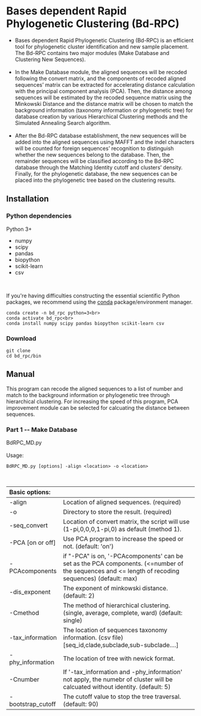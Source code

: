 # Bases dependent Rapid Phylogenetic Clustering (Bd-RPC)
* Bases dependent Rapid Phylogenetic Clustering (Bd-RPC) is an efficient tool for phylogenetic cluster identification and new sample placement. The Bd-RPC contains two major modules (Make Database and Clustering New Sequences). <br><br>
* In the Make Database module, the aligned sequences will be recoded following the convert matrix, and the components of recoded aligned sequences’ matrix can be extracted for accelerating distance calculation with the principal component analysis (PCA). Then, the distance among sequences will be estimated by the recoded sequence matrix using the Minkowski Distance and the distance matrix will be chosen to match the background information (taxonomy information or phylogenetic tree) for database creation by various Hierarchical Clustering methods and the Simulated Annealing Search algorithm.<br><br>
* After the Bd-RPC database establishment, the new sequences will be added into the aligned sequences using MAFFT and the indel characters will be counted for foreign sequences’ recognition to distinguish whether the new sequences belong to the database. Then, the remainder sequences will be classified according to the Bd-RPC database through the Matching Identity cutoff and clusters’ density. Finally, for the phylogenetic database, the new sequences can be placed into the phylogenetic tree based on the clustering results.<br>

## Installation
### Python dependencies
Python 3+<br>

* numpy
* scipy
* pandas
* biopython
* scikit-learn
* csv
<br>

If you're having difficulties constructing the essential scientific Python packages, we recommend using the [conda](https://docs.conda.io/en/latest/miniconda.html) package/environment manager. <br>

    conda create -n bd_rpc python=3<br>
    conda activate bd_rpc<br>
    conda install numpy scipy pandas biopython scikit-learn csv
### Download
    git clone
    cd bd_rpc/bin

## Manual
This program can recode the aligned sequences to a list of number and match to the background information or phylogenetic tree through hierarchical clustering. For increasing the speed of this program, PCA improvement module can be selected for calcuating the distance between sequences.<br>
### Part 1 -- Make Database
BdRPC_MD.py<br><br>
Usage:

    BdRPC_MD.py [options] -align <location> -o <location>

<br>

| Basic options: |   | 
| :-----| :---- |
| -align | Location of aligned sequences. (required) |
| -o | Directory to store the result. (required) |
| -seq_convert |Location of convert matrix, the script will use (1-pi,0,0,0,1-pi,0) as default (method 1).|
|-PCA [on or off]| Use PCA program to increase the speed or not. (default: 'on')|
|-PCAcomponents|if "-PCA" is on, '-PCAcomponents' can be set as the PCA components. (<=number of the sequences and <= length of recoding sequences) (default: max)|
|-dis_exponent|The exponent of minkowski distance. (default: 2)|
|-Cmethod|The method of hierarchical clustering. (single, average, complete, ward) (default: single)|
|-tax_information|The location of sequences taxonomy information. (csv file) [seq_id,clade,subclade,sub-subclade....]|
|-phy_information|The location of tree with newick format.|
|-Cnumber|If '-tax_information and -phy_information' not apply, the numebr of cluster will be calcuated without identity. (default: 5)|
|-bootstrap_cutoff|The cutoff value to stop the tree traversal. (default: 90)|







